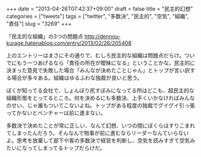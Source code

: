 +++
date = "2013-04-26T07:42:37+09:00"
draft = false
title = "民主的幻想"
categories = ["tweets"]
tags = ["twitter", "多数決", "民主的", "空気", "組織", "責任"]
slug = "3269"
+++

「民主的な組織」の3つの問題点 <a href="http://dennou-kurage.hatenablog.com/entry/2013/02/26/205408">http://dennou-kurage.hatenablog.com/entry/2013/02/26/205408</a>

上のエントリーはまさにその通りで、むしろ民主的な組織は問題点だらけ。ついでにもう一つあげるなら「責任の所在が曖昧になる」ということかな。民主的に決まった意見で失敗した場合「みんなが決めたことじゃん」とトップが言い訳する場合が多々ある。組織はゆるふわな独裁が良いと思う。

ぼくが知ってる会社で、しょんぼり尻すぼみになってる所はどこも、超民主的な組織形態をとってるところ。何を決めるにも多数決、上手くいかなければみんなのせい、じゃ誰もついてこないよね。トップがある程度の独裁でグイグイ引っ張ってかないとベンチャーは前に進まない。

多数決で決めたことが常に正しい、なんて幻想、いつの間にぼくらはすりこまれてしまったんだろう。そんなんで物事が前に進むならリーダーなんていらないよ。思考を放棄して部下や客の多数決で経営を判断し、空気を読みすぎて空気みたいになってしまってるトップだらけだ。
